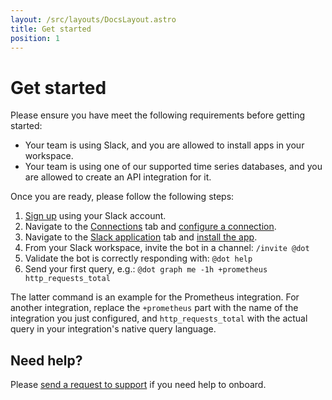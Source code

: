 ```yaml
---
layout: /src/layouts/DocsLayout.astro
title: Get started
position: 1
---
```


# Get started
 
 Please ensure you have meet the following requirements before getting started:

  * Your team is using Slack, and you are allowed to install apps in your workspace.
  * Your team is using one of our supported time series databases, and you are allowed to create an API integration for it.

Once you are ready, please follow the following steps:

  1. [Sign up](https://console.graphme.app/signup) using your Slack account.
  2. Navigate to the [Connections](https://console.graphme.app/connections) tab and [configure a connection](admin/connections).
  3. Navigate to the [Slack application](https://console.graphme.app/slack) tab and [install the app](admin/slack).
  4. From your Slack workspace, invite the bot in a channel: `/invite @dot`
  5. Validate the bot is correctly responding with: `@dot help`
  6. Send your first query, e.g.: `@dot graph me -1h +prometheus http_requests_total`

The latter command is an example for the Prometheus integration.
For another integration, replace the `+prometheus` part with the name of the integration you just configured, and `http_requests_total` with the actual query in your integration's native query language.

## Need help?

Please [send a request to support](mailto:hello@graphme.app) if you need help to onboard.